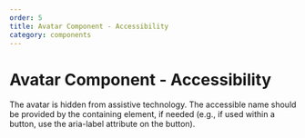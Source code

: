 ```yaml
---
order: 5
title: Avatar Component - Accessibility
category: components
---
```


# Avatar Component - Accessibility

The avatar is hidden from assistive technology. The accessible name should be provided by the containing element, if needed (e.g., if used within a button, use the aria-label attribute on the button).